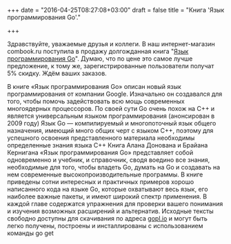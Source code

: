 +++
date = "2016-04-25T08:27:08+03:00"
draft = false
title = "Книга 'Язык программирования Go'."

+++

<p>Здравствуйте, уважаемые друзья и коллеги. В наш интернет-магазин combook.ru поступила в продажу долгожданная книга "<a href="http://www.combook.ru/product/11265994/">Язык программирования Go</a>".  Думаю, что по цене это самое лучше предложение, к тому же, зарегистрированные пользователи получат 5% скидку. Ждём ваших заказов.</p>

<p>В книге «Язык программирования Go» описан новый язык программирования от компании Google. Изначально он создавался для того, чтобы помочь задействовать всю мощь современных многоядерных процессоров. По своей сути Go очень похож на С++ и является универсальным языком программирования (анонсирован в 2009 году) Язык Go — компилируемый и многопоточный язык общего назначения, имеющий много общих черт с языком С++, поэтому для успешного освоения представленного материала необходимы определенные знания языка С++ Книга Алана Донована и Брайана Кернигана «Язык программирования Go» представляет собой одновременно и учебник, и справочник, сводя воедино все знания, необходимые для того, чтобы владеть Go, думать на Go и создавать на нем современные высокопроизводительные программы. В книге приведены сотни интересных и практичных примеров хорошо написанного кода на языке Go, которые охватывают весь язык, его наиболее важные пакеты, и имеют широкий спектр применения. В каждой главе содержатся упражнения для проверки вашего понимания и изучения возможных расширений и альтернатив. Исходные тексты свободно доступны для скачивания по адреса <a href="http://gopl.io/">gopl.io</a> и могут быть легко получены, построены и инсталлированы с использованием команды go get</p>
